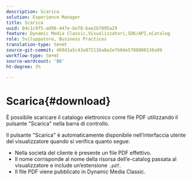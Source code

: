 ```yaml
---
description: Scarica
solution: Experience Manager
title: Scarica
uuid: 84c1c9f5-ad96-447e-be78-bae2b7095a29
feature: Dynamic Media Classic,Visualizzatori,SDK/API,eCatalog
role: Sviluppatore, Business Practices
translation-type: tm+mt
source-git-commit: 469d1a5c43a972116a8a2efb0de5708800130a99
workflow-type: tm+mt
source-wordcount: '86'
ht-degree: 3%

---
```



# Scarica{#download}

È possibile scaricare il catalogo elettronico come file PDF utilizzando il pulsante &quot;Scarica&quot; nella barra di controllo.

Il pulsante &quot;Scarica&quot; è automaticamente disponibile nell’interfaccia utente del visualizzatore quando si verifica quanto segue:

* Nella società del cliente è presente un file PDF effettivo.
* Il nome corrisponde al nome della risorsa dell’e-catalog passata al visualizzatore e include un’estensione `.pdf`.
* Il file PDF viene pubblicato in Dynamic Media Classic.

